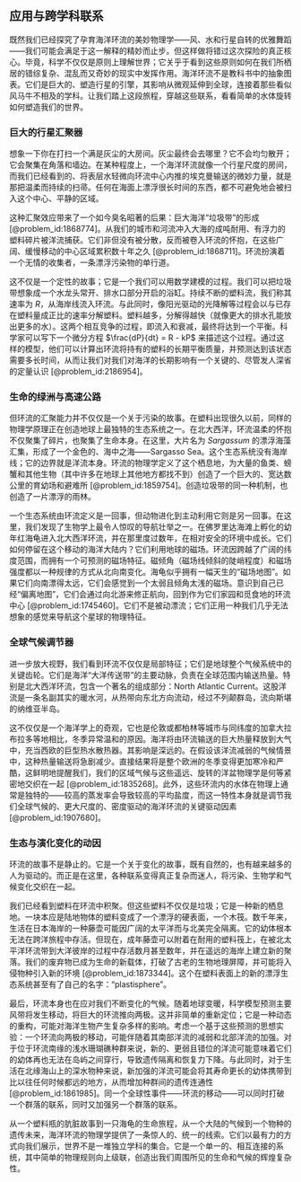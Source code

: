 ## 应用与跨学科联系

既然我们已经探究了孕育海洋环流的美妙物理学——风、水和行星自转的优雅舞蹈——我们可能会满足于这一解释的精妙而止步。但这样做将错过这次探险的真正核心。毕竟，科学不仅仅是原则上理解世界；它关乎于看到这些原则如何在我们所栖居的错综复杂、混乱而又奇妙的现实中发挥作用。海洋环流不是教科书中的抽象图表。它们是巨大的、塑造行星的引擎，其影响从微观延伸到全球，连接着那些看似风马牛不相及的学科。让我们踏上这段旅程，穿越这些联系，看看简单的水体旋转如何塑造我们的世界。

### 巨大的行星汇聚器

想象一下你在打扫一个满是灰尘的大房间。灰尘最终会去哪里？它不会均匀散开；它会聚集在角落和墙边。在某种程度上，一个海洋环流就像一个行星尺度的房间，而我们已经看到的、将表层水轻微向环流中心内推的埃克曼输送的微妙力量，就是那把温柔而持续的扫帚。任何在海面上漂浮很长时间的东西，都不可避免地会被扫入这个中心、平静的区域。

这种汇聚效应带来了一个如今臭名昭著的后果：巨大海洋“垃圾带”的形成 [@problem_id:1868774]。从我们的城市和河流冲入大海的成吨耐用、有浮力的塑料碎片被洋流捕获。它们非但没有被分散，反而被卷入环流的怀抱，在这些广阔、缓慢移动的中心区域累积数十年之久 [@problem_id:1868711]。环流扮演着一个无情的收集者，一条漂浮污染物的单行道。

这不仅是一个定性的故事；它是一个我们可以用数学建模的过程。我们可以把垃圾带想象成一个水龙头常开、排水口部分开启的浴缸。持续不断的塑料流，我们称其速率为 $R$，从海岸线流入环流。与此同时，像阳光驱动的光降解等过程会以与已存在塑料量成正比的速率分解塑料。塑料越多，分解得越快（就像更大的排水孔能放出更多的水）。这两个相互竞争的过程，即流入和衰减，最终将达到一个平衡。科学家可以写下一个微分方程 $\frac{dP}{dt} = R - kP$ 来描述这个过程。通过这样的模型，他们可以计算出环流将持有的塑料的长期平衡质量，并预测达到该状态需要多长时间，从而让我们对我们对海洋的长期影响有一个关键的、尽管发人深省的定量认识 [@problem_id:2186954]。

### 生命的绿洲与高速公路

但环流的汇聚能力并不仅仅是一个关于污染的故事。在塑料出现很久以前，同样的物理学原理正在创造地球上最独特的生态系统之一。在北大西洋，环流温柔的怀抱不仅聚集了碎片，也聚集了生命本身。在这里，大片名为 *Sargassum* 的漂浮海藻汇集，形成了一个金色的、海中之海——Sargasso Sea。这个生态系统没有海岸线；它的边界就是洋流本身。环流的物理学定义了这个栖息地，为大量的鱼类、螃蟹和其他生物（其中许多在地球上其他地方都找不到）创造了一个巨大的、宽达数公里的育幼场和避难所 [@problem_id:1859754]。创造垃圾带的同一种机制，也创造了一片漂浮的雨林。

一个生态系统由环流定义是一回事，但动物进化到主动利用它则是另一回事。在这里，我们发现了生物学上最令人惊叹的导航壮举之一。在佛罗里达海滩上孵化的幼年红海龟进入北大西洋环流，并在那里度过数年，在相对安全的环境中成长。它们如何停留在这个移动的海洋大陆内？它们利用地球的磁场。环流因跨越了广阔的纬度范围，而拥有一个可预测的磁场特征。磁倾角（磁场线倾斜的陡峭程度）和磁场强度都以一种规律的方式从北向南变化。海龟似乎拥有一幅天生的“磁场地图”。如果它们向南漂得太远，它们会感觉到一个太弱且倾角太浅的磁场。意识到自己已经“偏离地图”，它们会通过向北游来修正航向，回到作为它们家园和觅食地的环流中心 [@problem_id:1745460]。它们不是被动漂流；它们正用一种我们几乎无法想象的感觉来导航这个星球的物理特征。

### 全球气候调节器

进一步放大视野，我们看到环流不仅仅是局部特征；它们是地球整个气候系统中的关键齿轮。它们是海洋“大洋传送带”的主要动脉，负责在全球范围内输送热量。特别是北大西洋环流，包含一个著名的组成部分：North Atlantic Current。这股洋流是一条名副其实的暖水河，从热带向东北方向流动，经过不列颠群岛，流向斯堪的纳维亚半岛。

这不仅仅是一个海洋学上的奇观，它也是伦敦或都柏林等城市与同纬度的加拿大拉布拉多等地相比，冬季异常温和的原因。海洋将由环流输送的巨大热量释放到大气中，充当西欧的巨型热水散热器。其影响是深远的。在假设该洋流减弱的气候情景中，这种热量输送将急剧减少。直接结果将是整个欧洲的冬季变得更加寒冷和严酷，这鲜明地提醒我们，我们的区域气候与这些遥远、旋转的洋盆物理学是何等紧密地交织在一起 [@problem_id:1835268]。此外，这些环流内的水体在物理上通常是独特的——较高的蒸发率会导致较高的平均盐度，而这一特性本身就是调节我们全球气候的、更大尺度的、密度驱动的海洋环流的关键驱动因素 [@problem_id:1907680]。

### 生态与演化变化的动因

环流的故事不是静止的。它是一个关于变化的故事，既有自然的，也有越来越多的人为驱动的。而正是在这里，各种联系变得真正复杂而迷人，将污染、生物学和气候变化交织在一起。

我们已经看到塑料在环流中积聚。但这些塑料不仅仅是垃圾；它是一种新的栖息地。一块本应是陆地物体的塑料变成了一个漂浮的硬表面，一个木筏。数千年来，生活在日本海岸的一种藤壶可能因广阔的太平洋而与北美完全隔离。它的幼体根本无法在跨洋旅程中存活。但现在，成年藤壶可以附着在耐用的塑料筏上，在被北太平洋环流带到大洋彼岸的过程中存活数月甚至数年，并在遥远的海岸上建立新的聚落。我们的废弃物已成为生命的新载体，打破了古老的生物地理屏障，并可能将入侵物种引入新的环境 [@problem_id:1873344]。这个在塑料表面上的新的漂浮生态系统甚至有了自己的名字：“plastisphere”。

最后，环流本身也在应对我们不断变化的气候。随着地球变暖，科学模型预测主要风带将发生移动，将巨大的环流推向两极。这并非简单的重新定位；它是一种动态的重构，可能对海洋生物产生复杂多样的影响。考虑一个基于这些预测的思想实验：一个环流向两极的移动，可能伴随着其南部洋流的减弱和北部洋流的加强。对于位于环流南缘的浅水珊瑚礁种群来说，新的、更弱且错位的洋流可能意味着它们的幼体再也无法在岛屿之间穿行，导致遗传隔离和恢复力下降。与此同时，对于生活在北缘海山上的深水物种来说，新加强的洋流可能会将其寿命更长的幼体携带到比以往任何时候都远的地方，从而增加种群间的遗传连通性 [@problem_id:1861985]。同一个全球性事件——环流的移动——可以同时打破一个群落的联系，同时又加强另一个群落的联系。

从一个塑料瓶的肮脏故事到一只海龟的生命旅程，从一个大陆的气候到一个物种的遗传未来，海洋环流的物理学提供了一条惊人的、统一的线索。它们以最有力的方式向我们展示，世界不是一堆独立学科的集合。它是一个单一的、相互连接的系统，其中简单的物理规则向上级联，创造出我们周围所见的生命和气候的辉煌复杂性。